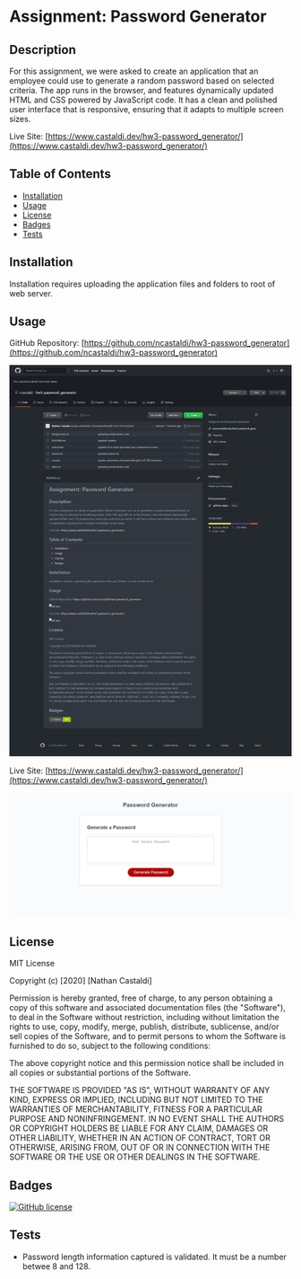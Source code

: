 # Assignment: Password Generator

## Description 

For this assignment, we were asked to create an application that an employee could use to generate a random password based on selected criteria. The app runs in the browser, and features dynamically updated HTML and CSS powered by JavaScript code. It has a clean and polished user interface that is responsive, ensuring that it adapts to multiple screen sizes.

Live Site: [https://www.castaldi.dev/hw3-password_generator/](https://www.castaldi.dev/hw3-password_generator/)


## Table of Contents

* [Installation](#installation)
* [Usage](#usage)
* [License](#license)
* [Badges](#badges)
* [Tests](#tests)


## Installation

Installation requires uploading the application files and folders to root of web server.


## Usage 

GitHub Repository: [https://github.com/ncastaldi/hw3-password_generator](https://github.com/ncastaldi/hw3-password_generator)

![alt text](reposcreenshot.png)

Live Site: [https://www.castaldi.dev/hw3-password_generator/](https://www.castaldi.dev/hw3-password_generator/)

![alt text](sitescreenshot.png)


## License

MIT License

Copyright (c) [2020] [Nathan Castaldi]

Permission is hereby granted, free of charge, to any person obtaining a copy
of this software and associated documentation files (the "Software"), to deal
in the Software without restriction, including without limitation the rights
to use, copy, modify, merge, publish, distribute, sublicense, and/or sell
copies of the Software, and to permit persons to whom the Software is
furnished to do so, subject to the following conditions:

The above copyright notice and this permission notice shall be included in all
copies or substantial portions of the Software.

THE SOFTWARE IS PROVIDED "AS IS", WITHOUT WARRANTY OF ANY KIND, EXPRESS OR
IMPLIED, INCLUDING BUT NOT LIMITED TO THE WARRANTIES OF MERCHANTABILITY,
FITNESS FOR A PARTICULAR PURPOSE AND NONINFRINGEMENT. IN NO EVENT SHALL THE
AUTHORS OR COPYRIGHT HOLDERS BE LIABLE FOR ANY CLAIM, DAMAGES OR OTHER
LIABILITY, WHETHER IN AN ACTION OF CONTRACT, TORT OR OTHERWISE, ARISING FROM,
OUT OF OR IN CONNECTION WITH THE SOFTWARE OR THE USE OR OTHER DEALINGS IN THE
SOFTWARE.


## Badges

[![GitHub license](https://img.shields.io/github/license/ncastaldi/hw3-password_generator?style=for-the-badge)](https://github.com/ncastaldi/hw3-password_generator/blob/main/license.txt)


## Tests

- Password length information captured is validated. It must be a number betwee 8 and 128.